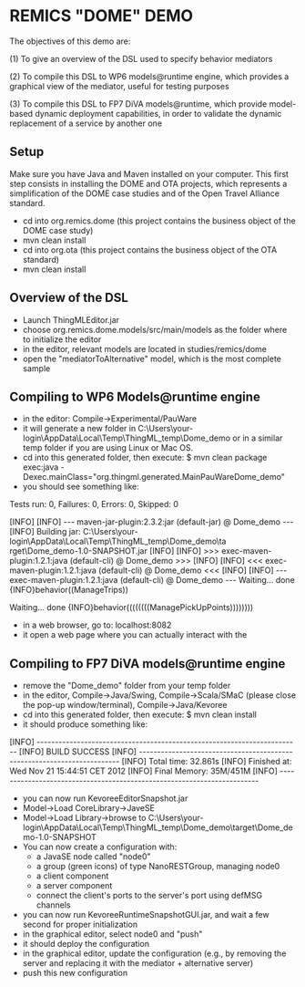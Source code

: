  # REMICS "DOME" DEMO

The objectives of this demo are: 

 (1) To give an overview of the DSL used to specify behavior mediators 

 (2) To compile this DSL to WP6 models@runtime engine, which provides a graphical view of the mediator, useful for testing purposes

 (3) To compile this DSL to FP7 DiVA models@runtime, which provide model-based dynamic deployment capabilities, in order to validate the dynamic replacement of a service by another one

 

## Setup

Make sure you have Java and Maven installed on your computer. This first step consists in installing the DOME and OTA projects, which represents a simplification of the DOME case studies and of the Open Travel Alliance standard.

- cd into org.remics.dome (this project contains the business object of the DOME case study)
- mvn clean install
- cd into org.ota (this project contains the business object of the OTA standard)
- mvn clean install



## Overview of the DSL

- Launch ThingMLEditor.jar
- choose org.remics.dome.models/src/main/models as the folder where to initialize the editor
- in the editor, relevant models are located in studies/remics/dome
- open the "mediatorToAlternative" model, which is the most complete sample


## Compiling to WP6 Models@runtime engine

- in the editor: Compile->Experimental/PauWare
- it will generate a new folder in C:\Users\your-login\AppData\Local\Temp\ThingML_temp\Dome_demo or in a similar temp folder if you are using Linux or Mac OS.
- cd into this generated folder, then execute:
  $ mvn clean package exec:java -Dexec.mainClass="org.thingml.generated.MainPauWareDome_demo"
- you should see something like:

Tests run: 0, Failures: 0, Errors: 0, Skipped: 0

[INFO]
[INFO] --- maven-jar-plugin:2.3.2:jar (default-jar) @ Dome_demo ---
[INFO] Building jar: C:\Users\your-login\AppData\Local\Temp\ThingML_temp\Dome_demo\ta
rget\Dome_demo-1.0-SNAPSHOT.jar
[INFO]
[INFO] >>> exec-maven-plugin:1.2.1:java (default-cli) @ Dome_demo >>>
[INFO]
[INFO] <<< exec-maven-plugin:1.2.1:java (default-cli) @ Dome_demo <<<
[INFO]
[INFO] --- exec-maven-plugin:1.2.1:java (default-cli) @ Dome_demo ---
Waiting...
done
        {INFO}behavior((ManageTrips))

Waiting...
done
        {INFO}behavior((((((((ManagePickUpPoints))))))))


- in a web browser, go to: localhost:8082
- it open a web page where you can actually interact with the 

## Compiling to FP7 DiVA models@runtime engine

- remove the "Dome_demo" folder from your temp folder
- in the editor, Compile->Java/Swing, Compile->Scala/SMaC (please close the pop-up window/terminal), Compile->Java/Kevoree
- cd into this generated folder, then execute:
	$ mvn clean install
- it should produce something like:

[INFO] ------------------------------------------------------------------------
[INFO] BUILD SUCCESS
[INFO] ------------------------------------------------------------------------
[INFO] Total time: 32.861s
[INFO] Finished at: Wed Nov 21 15:44:51 CET 2012
[INFO] Final Memory: 35M/451M
[INFO] ------------------------------------------------------------------------

- you can now run KevoreeEditorSnapshot.jar
- Model->Load CoreLibrary->JaveSE
- Model->Load Library->browse to C:\Users\your-login\AppData\Local\Temp\ThingML_temp\Dome_demo\target\Dome_demo-1.0-SNAPSHOT
- You can now create a configuration with:
  - a JavaSE node called "node0"
  - a group (green icons) of type NanoRESTGroup, managing node0
  - a client component
  - a server component
  - connect the client's ports to the server's port using defMSG channels
- you can now run KevoreeRuntimeSnapshotGUI.jar, and wait a few second for proper initialization
- in the graphical editor, select node0 and "push"
- it should deploy the configuration
- in the graphical editor, update the configuration (e.g., by removing the server and replacing it with the mediator + alternative server)
- push this new configuration


